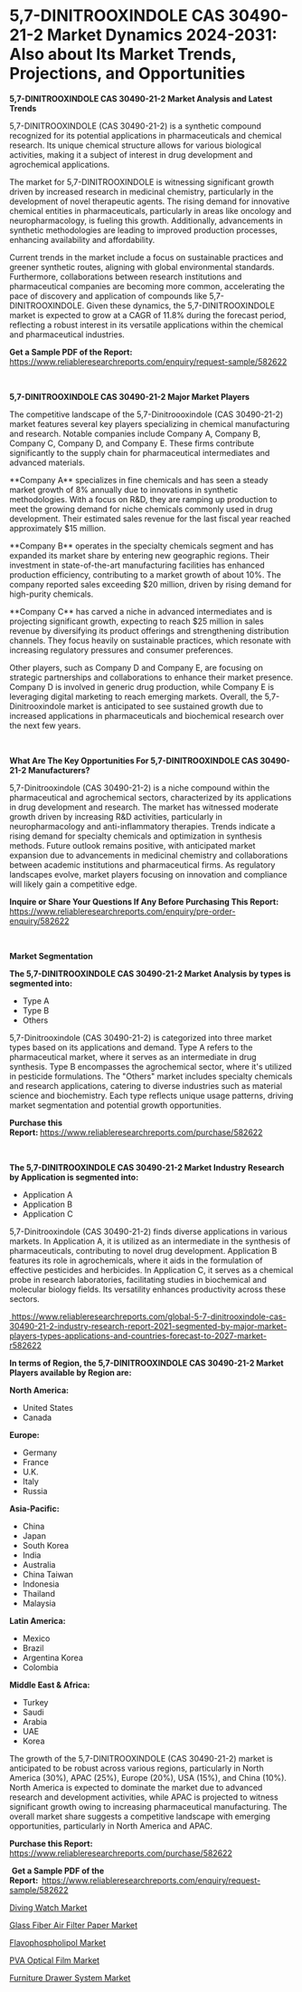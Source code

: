 <p><h1>5,7-DINITROOXINDOLE CAS 30490-21-2 Market Dynamics 2024-2031: Also about Its Market Trends, Projections, and Opportunities</h1></p><p><strong>5,7-DINITROOXINDOLE CAS 30490-21-2 Market Analysis and Latest Trends</strong></p>
<p><p>5,7-DINITROOXINDOLE (CAS 30490-21-2) is a synthetic compound recognized for its potential applications in pharmaceuticals and chemical research. Its unique chemical structure allows for various biological activities, making it a subject of interest in drug development and agrochemical applications. </p><p>The market for 5,7-DINITROOXINDOLE is witnessing significant growth driven by increased research in medicinal chemistry, particularly in the development of novel therapeutic agents. The rising demand for innovative chemical entities in pharmaceuticals, particularly in areas like oncology and neuropharmacology, is fueling this growth. Additionally, advancements in synthetic methodologies are leading to improved production processes, enhancing availability and affordability.</p><p>Current trends in the market include a focus on sustainable practices and greener synthetic routes, aligning with global environmental standards. Furthermore, collaborations between research institutions and pharmaceutical companies are becoming more common, accelerating the pace of discovery and application of compounds like 5,7-DINITROOXINDOLE. Given these dynamics, the 5,7-DINITROOXINDOLE market is expected to grow at a CAGR of 11.8% during the forecast period, reflecting a robust interest in its versatile applications within the chemical and pharmaceutical industries.</p></p>
<p><strong>Get a Sample PDF of the Report:&nbsp;</strong> <a href="https://www.reliableresearchreports.com/enquiry/request-sample/582622?utm_campaign=115&utm_medium=2&utm_source=Github&utm_content=ia&utm_term=27092024&utm_id=57-dinitrooxindole-cas-30490-21-2">https://www.reliableresearchreports.com/enquiry/request-sample/582622</a></p>
<p>&nbsp;</p>
<p><strong>5,7-DINITROOXINDOLE CAS 30490-21-2 Major Market Players</strong></p>
<p><p>The competitive landscape of the 5,7-Dinitroooxindole (CAS 30490-21-2) market features several key players specializing in chemical manufacturing and research. Notable companies include Company A, Company B, Company C, Company D, and Company E. These firms contribute significantly to the supply chain for pharmaceutical intermediates and advanced materials.</p><p>**Company A** specializes in fine chemicals and has seen a steady market growth of 8% annually due to innovations in synthetic methodologies. With a focus on R&D, they are ramping up production to meet the growing demand for niche chemicals commonly used in drug development. Their estimated sales revenue for the last fiscal year reached approximately $15 million.</p><p>**Company B** operates in the specialty chemicals segment and has expanded its market share by entering new geographic regions. Their investment in state-of-the-art manufacturing facilities has enhanced production efficiency, contributing to a market growth of about 10%. The company reported sales exceeding $20 million, driven by rising demand for high-purity chemicals.</p><p>**Company C** has carved a niche in advanced intermediates and is projecting significant growth, expecting to reach $25 million in sales revenue by diversifying its product offerings and strengthening distribution channels. They focus heavily on sustainable practices, which resonate with increasing regulatory pressures and consumer preferences.</p><p>Other players, such as Company D and Company E, are focusing on strategic partnerships and collaborations to enhance their market presence. Company D is involved in generic drug production, while Company E is leveraging digital marketing to reach emerging markets. Overall, the 5,7-Dinitrooxindole market is anticipated to see sustained growth due to increased applications in pharmaceuticals and biochemical research over the next few years.</p></p>
<p>&nbsp;</p>
<p><strong>What Are The Key Opportunities For 5,7-DINITROOXINDOLE CAS 30490-21-2 Manufacturers?</strong></p>
<p><p>5,7-Dinitrooxindole (CAS 30490-21-2) is a niche compound within the pharmaceutical and agrochemical sectors, characterized by its applications in drug development and research. The market has witnessed moderate growth driven by increasing R&D activities, particularly in neuropharmacology and anti-inflammatory therapies. Trends indicate a rising demand for specialty chemicals and optimization in synthesis methods. Future outlook remains positive, with anticipated market expansion due to advancements in medicinal chemistry and collaborations between academic institutions and pharmaceutical firms. As regulatory landscapes evolve, market players focusing on innovation and compliance will likely gain a competitive edge.</p></p>
<p><strong>Inquire or Share Your Questions If Any Before Purchasing This Report:</strong> <a href="https://www.reliableresearchreports.com/enquiry/pre-order-enquiry/582622?utm_campaign=115&utm_medium=2&utm_source=Github&utm_content=ia&utm_term=27092024&utm_id=57-dinitrooxindole-cas-30490-21-2">https://www.reliableresearchreports.com/enquiry/pre-order-enquiry/582622</a></p>
<p>&nbsp;</p>
<p><strong>Market Segmentation</strong></p>
<p><strong>The 5,7-DINITROOXINDOLE CAS 30490-21-2 Market Analysis by types is segmented into:</strong></p>
<p><ul><li>Type A</li><li>Type B</li><li>Others</li></ul></p>
<p><p>5,7-Dinitrooxindole (CAS 30490-21-2) is categorized into three market types based on its applications and demand. Type A refers to the pharmaceutical market, where it serves as an intermediate in drug synthesis. Type B encompasses the agrochemical sector, where it's utilized in pesticide formulations. The "Others" market includes specialty chemicals and research applications, catering to diverse industries such as material science and biochemistry. Each type reflects unique usage patterns, driving market segmentation and potential growth opportunities.</p></p>
<p><strong>Purchase this Report:&nbsp;</strong><a href="https://www.reliableresearchreports.com/purchase/582622?utm_campaign=115&utm_medium=2&utm_source=Github&utm_content=ia&utm_term=27092024&utm_id=57-dinitrooxindole-cas-30490-21-2">https://www.reliableresearchreports.com/purchase/582622</a></p>
<p>&nbsp;</p>
<p><strong>The 5,7-DINITROOXINDOLE CAS 30490-21-2 Market Industry Research by Application is segmented into:</strong></p>
<p><ul><li>Application A</li><li>Application B</li><li>Application C</li></ul></p>
<p><p>5,7-Dinitrooxindole (CAS 30490-21-2) finds diverse applications in various markets. In Application A, it is utilized as an intermediate in the synthesis of pharmaceuticals, contributing to novel drug development. Application B features its role in agrochemicals, where it aids in the formulation of effective pesticides and herbicides. In Application C, it serves as a chemical probe in research laboratories, facilitating studies in biochemical and molecular biology fields. Its versatility enhances productivity across these sectors.</p></p>
<p><a href="https://www.reliableresearchreports.com/global-5-7-dinitrooxindole-cas-30490-21-2-industry-research-report-2021-segmented-by-major-market-players-types-applications-and-countries-forecast-to-2027-market-r582622?utm_campaign=115&utm_medium=2&utm_source=Github&utm_content=ia&utm_term=27092024&utm_id=57-dinitrooxindole-cas-30490-21-2">&nbsp;https://www.reliableresearchreports.com/global-5-7-dinitrooxindole-cas-30490-21-2-industry-research-report-2021-segmented-by-major-market-players-types-applications-and-countries-forecast-to-2027-market-r582622</a></p>
<p><strong>In terms of Region, the 5,7-DINITROOXINDOLE CAS 30490-21-2 Market Players available by Region are:</strong></p>
<p>
    <p> <strong> North America: </strong>
        <ul>
            <li>United States</li>
            <li>Canada</li>
        </ul>
        </p> 
    <p> <strong> Europe: </strong>
        <ul>
            <li>Germany</li>
            <li>France</li>
            <li>U.K.</li>
            <li>Italy</li>
            <li>Russia</li>
        </ul>
        </p> 
    <p> <strong> Asia-Pacific: </strong>
        <ul>
            <li>China</li>
            <li>Japan</li>
            <li>South Korea</li>
            <li>India</li>
            <li>Australia</li>
            <li>China Taiwan</li>
            <li>Indonesia</li>
            <li>Thailand</li>
            <li>Malaysia</li>
        </ul>
        </p> 
    <p> <strong> Latin America: </strong>
        <ul>
            <li>Mexico</li>
            <li>Brazil</li>
            <li>Argentina Korea</li>
            <li>Colombia</li>
        </ul>
        </p> 
    <p> <strong> Middle East & Africa: </strong>
        <ul>
            <li>Turkey</li>
            <li>Saudi</li>
            <li>Arabia</li>
            <li>UAE</li>
            <li>Korea</li>
        </ul>
    </p>
    </p>
<p><p>The growth of the 5,7-DINITROOXINDOLE (CAS 30490-21-2) market is anticipated to be robust across various regions, particularly in North America (30%), APAC (25%), Europe (20%), USA (15%), and China (10%). North America is expected to dominate the market due to advanced research and development activities, while APAC is projected to witness significant growth owing to increasing pharmaceutical manufacturing. The overall market share suggests a competitive landscape with emerging opportunities, particularly in North America and APAC.</p></p>
<p><strong>Purchase this Report: </strong><a href="https://www.reliableresearchreports.com/purchase/582622?utm_campaign=115&utm_medium=2&utm_source=Github&utm_content=ia&utm_term=27092024&utm_id=57-dinitrooxindole-cas-30490-21-2">https://www.reliableresearchreports.com/purchase/582622</a></p>
<p>&nbsp;<strong>Get a Sample PDF of the Report:&nbsp;&nbsp;</strong><a href="https://www.reliableresearchreports.com/enquiry/request-sample/582622?utm_campaign=115&utm_medium=2&utm_source=Github&utm_content=ia&utm_term=27092024&utm_id=57-dinitrooxindole-cas-30490-21-2">https://www.reliableresearchreports.com/enquiry/request-sample/582622</a></p>
<p><strong></strong></p>
<p><p><a href="https://github.com/CordonaCindy/Market-Research-Report-List-1/blob/main/diving-watch-market.md?utm_campaign=115&utm_medium=2&utm_source=Github&utm_content=ia&utm_term=27092024&utm_id=57-dinitrooxindole-cas-30490-21-2">Diving Watch Market</a></p><p><a href="https://issuu.com/reportprime-2/docs/glass-fiber-air-filter-paper-market_00a7ac8fd74218?utm_campaign=115&utm_medium=2&utm_source=Github&utm_content=ia&utm_term=27092024&utm_id=57-dinitrooxindole-cas-30490-21-2">Glass Fiber Air Filter Paper Market</a></p><p><a href="https://www.linkedin.com/pulse/deep-dive-flavophospholipol-market-itstrends-segmentation-competitive-rn0hc?utm_campaign=115&utm_medium=2&utm_source=Github&utm_content=ia&utm_term=27092024&utm_id=57-dinitrooxindole-cas-30490-21-2">Flavophospholipol Market</a></p><p><a href="https://github.com/BesaLoshi2000/Market-Research-Report-List-1/blob/main/pva-optical-film-market.md?utm_campaign=115&utm_medium=2&utm_source=Github&utm_content=ia&utm_term=27092024&utm_id=57-dinitrooxindole-cas-30490-21-2">PVA Optical Film Market</a></p><p><a href="https://issuu.com/reportprime-2/docs/furniture-drawer-system-market-size_9a0eb62ea86b5c?utm_campaign=115&utm_medium=2&utm_source=Github&utm_content=ia&utm_term=27092024&utm_id=57-dinitrooxindole-cas-30490-21-2">Furniture Drawer System Market</a></p></p>